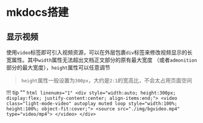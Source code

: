 # mkdocs搭建

## 显示视频
使用`video`标签即可引入视频资源，可以在外层包裹`div`标签来修改视频显示的长宽属性。其中`width`属性无法超出文档正文部分的原有最大宽度
（或者`admonition`部分的最大宽度），`height`属性可以任意调节

> `height`属性一般设置为`300px`，大约是`2:1`的宽高比，不会太占用页面空间

!!! tip ""
    ``` html linenums="1"
    <div style="width:auto; height:300px; display:flex; justify-content:center; align-items:end;">
        <video class="light-mode-video" autoplay muted loop style="width:100%; height:100%; object-fit:cover;">
            <source src="./img/bgvideo.mp4" type="video/mp4">
        </video>
    </div>
    ```